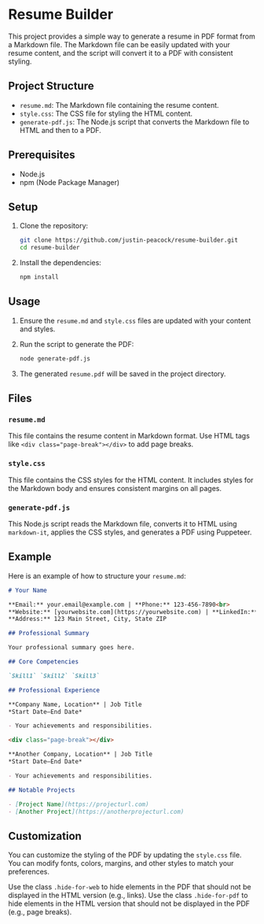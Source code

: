 # Resume Builder

This project provides a simple way to generate a resume in PDF format from a Markdown file. The Markdown file can be easily updated with your resume content, and the script will convert it to a PDF with consistent styling.

## Project Structure

- `resume.md`: The Markdown file containing the resume content.
- `style.css`: The CSS file for styling the HTML content.
- `generate-pdf.js`: The Node.js script that converts the Markdown file to HTML and then to a PDF.

## Prerequisites

- Node.js
- npm (Node Package Manager)

## Setup

1. Clone the repository:
    ```sh
    git clone https://github.com/justin-peacock/resume-builder.git
    cd resume-builder
    ```

2. Install the dependencies:
    ```sh
    npm install
    ```

## Usage

1. Ensure the `resume.md` and `style.css` files are updated with your content and styles.

2. Run the script to generate the PDF:
    ```sh
    node generate-pdf.js
    ```

3. The generated `resume.pdf` will be saved in the project directory.

## Files

### `resume.md`

This file contains the resume content in Markdown format. Use HTML tags like `<div class="page-break"></div>` to add page breaks.

### `style.css`

This file contains the CSS styles for the HTML content. It includes styles for the Markdown body and ensures consistent margins on all pages.

### `generate-pdf.js`

This Node.js script reads the Markdown file, converts it to HTML using `markdown-it`, applies the CSS styles, and generates a PDF using Puppeteer.

## Example

Here is an example of how to structure your `resume.md`:

```markdown
# Your Name

**Email:** your.email@example.com | **Phone:** 123-456-7890<br>
**Website:** [yourwebsite.com](https://yourwebsite.com) | **LinkedIn:** [linkedin.com/in/yourprofile](https://www.linkedin.com/in/yourprofile)<br>
**Address:** 123 Main Street, City, State ZIP

## Professional Summary

Your professional summary goes here.

## Core Competencies

`Skill1` `Skill2` `Skill3`

## Professional Experience

**Company Name, Location** | Job Title
*Start Date–End Date*

- Your achievements and responsibilities.

<div class="page-break"></div>

**Another Company, Location** | Job Title
*Start Date–End Date*

- Your achievements and responsibilities.

## Notable Projects

- [Project Name](https://projecturl.com)
- [Another Project](https://anotherprojecturl.com)
```

## Customization

You can customize the styling of the PDF by updating the `style.css` file. You can modify fonts, colors, margins, and other styles to match your preferences.

Use the class `.hide-for-web` to hide elements in the PDF that should not be displayed in the HTML version (e.g., links). Use the class `.hide-for-pdf` to hide elements in the HTML version that should not be displayed in the PDF (e.g., page breaks).

